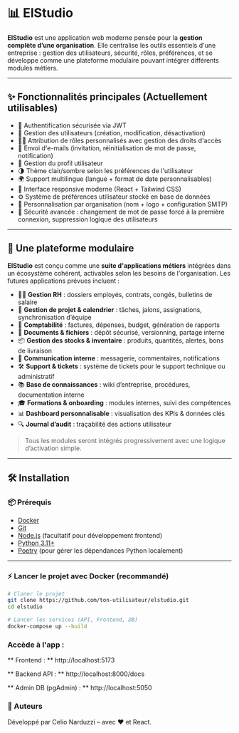 # 📊 ElStudio

**ElStudio** est une application web moderne pensée pour la **gestion complète d’une organisation**. Elle centralise les outils essentiels d'une entreprise : gestion des utilisateurs, sécurité, rôles, préférences, et se développe comme une plateforme modulaire pouvant intégrer différents modules métiers.

---

## ✨ Fonctionnalités principales (Actuellement utilisables)

- 🔐 Authentification sécurisée via JWT
- 👤 Gestion des utilisateurs (création, modification, désactivation)
- 🧑‍💼 Attribution de rôles personnalisés avec gestion des droits d'accès
- 📧 Envoi d'e-mails (invitation, réinitialisation de mot de passe, notification)
- 📝 Gestion du profil utilisateur
- 🌗 Thème clair/sombre selon les préférences de l'utilisateur
- 🌍 Support multilingue (langue + format de date personnalisables)
- 📱 Interface responsive moderne (React + Tailwind CSS)
- ⚙️ Système de préférences utilisateur stocké en base de données
- 🏢 Personnalisation par organisation (nom + logo + configuration SMTP)
- 🔐 Sécurité avancée : changement de mot de passe forcé à la première connexion, suppression logique des utilisateurs

---

## 🧩 Une plateforme modulaire

**ElStudio** est conçu comme une **suite d'applications métiers** intégrées dans un écosystème cohérent, activables selon les besoins de l'organisation. Les futures applications prévues incluent :

- 👨‍💼 **Gestion RH** : dossiers employés, contrats, congés, bulletins de salaire
- 📅 **Gestion de projet & calendrier** : tâches, jalons, assignations, synchronisation d’équipe
- 🧾 **Comptabilité** : factures, dépenses, budget, génération de rapports
- 📂 **Documents & fichiers** : dépôt sécurisé, versionning, partage interne
- 📦 **Gestion des stocks & inventaire** : produits, quantités, alertes, bons de livraison
- 💬 **Communication interne** : messagerie, commentaires, notifications
- 🛠️ **Support & tickets** : système de tickets pour le support technique ou administratif
- 📚 **Base de connaissances** : wiki d’entreprise, procédures, documentation interne
- 🎓 **Formations & onboarding** : modules internes, suivi des compétences
- 📊 **Dashboard personnalisable** : visualisation des KPIs & données clés
- 🔍 **Journal d’audit** : traçabilité des actions utilisateur

> Tous les modules seront intégrés progressivement avec une logique d’activation simple.

---

## 🛠️ Installation

### 📦 Prérequis

- [Docker](https://www.docker.com/)
- [Git](https://git-scm.com/)
- [Node.js](https://nodejs.org/) (facultatif pour développement frontend)
- [Python 3.11+](https://www.python.org/)
- [Poetry](https://python-poetry.org/) (pour gérer les dépendances Python localement)

---

### ⚡ Lancer le projet avec Docker (recommandé)

```bash
# Cloner le projet
git clone https://github.com/ton-utilisateur/elstudio.git
cd elstudio

# Lancer les services (API, Frontend, DB)
docker-compose up --build

```

### Accède à l'app :

** Frontend : ** http://localhost:5173

** Backend API : ** http://localhost:8000/docs

** Admin DB (pgAdmin) : ** http://localhost:5050

### 🙌 Auteurs
Développé par Celio Narduzzi – avec ❤️ et React.

